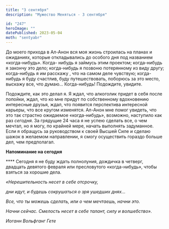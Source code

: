 ```yaml
---
title: "3 сентября"
description: "Мужество Меняться - 3 сентября"

id: "247"
heroImage: ""
datePublished: 2023-05-04
moth: "sentyabr"
---
```


До моего прихода в Ал-Анон вся моя жизнь строилась на планах и ожиданиях,
которые откладывались до особого дня под названием «когда-нибудь». Когда-
нибудь я займусь этим проектом; когда-нибудь я закончу это дело; когда-нибудь
я позвоню потерянному из виду другу; когда-нибудь я им расскажу , что на самом
деле чувствую; когда-нибудь я буду счастлив, буду путешествовать, поборюсь за
это место, выскажу все, что думаю… Когда-нибудь! Подождите, увидите.

Подождите, как это делал я. Я ждал, что алкоголик придет в себя после попойки,
ждал, что ко мне придут по собственному вдохновению интересные друзья, ждал,
что появится перспектива интересной карьеры, что все кругом изменятся. Ал-Анон
мне помог увидеть, что это так страстно ожидаемое «когда-нибудь», возможно,
наступило как раз _сегодня_. За грядущие 24 часа я не успею сделать все, о чем
мечтал, но я могу, по крайней мере, начать выполнять задуманное. Если я
обращусь за руководством к своей Высшей Силе и сделаю шажок в желаемом
направлении, я смогу осуществить гораздо больше дел, чем предполагал.

**Напоминание на сегодня**

\*\*\*\* Сегодня я не буду ждать полнолуния, дождичка в четверг, двадцать девятого
февраля или пресловутого «когда-нибудь», чтобы взяться за хорошие дела.

_«Нерешительность несет в себе отсрочку,_

_дни идут, и будешь сокрушаться о зря ушедших днях…_

_Все, что ты можешь сделать, или о чем мечтаешь, начни это._

_Начни сейчас. Смелость несет в себе талант, силу и волшебство»._

_Иоганн Вольфганг Гете_
